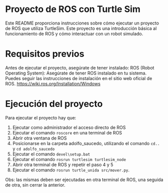 # Proyecto de ROS con Turtle Sim
Este README proporciona instrucciones sobre cómo ejecutar un proyecto de ROS que utiliza TurtleSim. Este proyecto es una introducción básica al funcionamiento de ROS y cómo interactuar con un robot simulado.

# Requisitos previos
Antes de ejecutar el proyecto, asegúrate de tener instalado:
ROS (Robot Operating System): Asegúrate de tener ROS instalado en tu sistema. Puedes seguir las instrucciones de instalación en el sitio web oficial de ROS. https://wiki.ros.org/Installation/Windows

# Ejecución del proyecto
Para ejecutar el proyecto hay que:
1. Ejecutar como administrador el acceso directo de ROS
2. Ejecutar el comando ```roscore``` en una terminal de ROS
3. Abrir otra ventana de ROS
4. Posicionarse en la carpeta adolfo_saucedo, utilizando el comando ```cd..``` y ```cd adolfo_saucedo```
5. Ejecutar el comando ```devel\setup.bat```
6. Ejecutar el comando ```rosrun turtlesim turtlesim_node```
7. Abrir otra terminal de ROS y repetir el paso 4 y 5
8. Ejecutar el comando ```rosrun turtle_unida src/mover.py```.

Obs: las mismas deben ser ejecutadas en otra terminal de ROS, una seguida de otra, sin cerrar la anterior.
